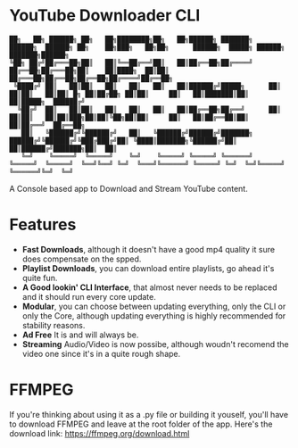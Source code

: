 # YouTube Downloader CLI

``` 
██╗   ██╗ ██████╗ ██╗   ██╗████████╗██╗   ██╗██████╗ ███████╗    ██████╗  ██████╗ ██╗    ██╗███╗   ██╗██╗      ██████╗  █████╗ ██████╗ ███████╗██████╗ 
╚██╗ ██╔╝██╔═══██╗██║   ██║╚══██╔══╝██║   ██║██╔══██╗██╔════╝    ██╔══██╗██╔═══██╗██║    ██║████╗  ██║██║     ██╔═══██╗██╔══██╗██╔══██╗██╔════╝██╔══██╗
 ╚████╔╝ ██║   ██║██║   ██║   ██║   ██║   ██║██████╔╝█████╗      ██║  ██║██║   ██║██║ █╗ ██║██╔██╗ ██║██║     ██║   ██║███████║██║  ██║█████╗  ██████╔╝
  ╚██╔╝  ██║   ██║██║   ██║   ██║   ██║   ██║██╔══██╗██╔══╝      ██║  ██║██║   ██║██║███╗██║██║╚██╗██║██║     ██║   ██║██╔══██║██║  ██║██╔══╝  ██╔══██╗
   ██║   ╚██████╔╝╚██████╔╝   ██║   ╚██████╔╝██████╔╝███████╗    ██████╔╝╚██████╔╝╚███╔███╔╝██║ ╚████║███████╗╚██████╔╝██║  ██║██████╔╝███████╗██║  ██║
   ╚═╝    ╚═════╝  ╚═════╝    ╚═╝    ╚═════╝ ╚═════╝ ╚══════╝    ╚═════╝  ╚═════╝  ╚══╝╚══╝ ╚═╝  ╚═══╝╚══════╝ ╚═════╝ ╚═╝  ╚═╝╚═════╝ ╚══════╝╚═╝  ╚═╝
   ```


A Console based app to Download and Stream YouTube content.

# Features
- **Fast Downloads**, although it doesn't have a good mp4 quality it sure does compensate on the spped.
- **Playlist Downloads**, you can download entire playlists, go ahead it's quite fun.
- **A Good lookin' CLI Interface**, that almost never needs to be replaced and it should run every core update.
- **Modular**, you can choose between updating everything, only the CLI or only the Core, although updating everything is highly recommended for stability reasons.
- **Ad Free** It is and will always be.
- **Streaming** Audio/Video is now possibe, although woudn't recomend the video one since it's in a quite rough shape.

# FFMPEG
If you're thinking about using it as a .py file or building it youself, you'll have to download FFMPEG and leave at the root folder of the app.
Here's the download link: https://ffmpeg.org/download.html
